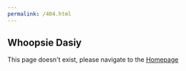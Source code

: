 ```yaml
---
permalink: /404.html
---
```

<head>
<link href="css/404.css" rel="stylesheet">
<link href="https://fonts.googleapis.com/css?family=Lora:400,700,400italic,700italic|Open+Sans:300italic,400italic,600italic,700italic,800italic,400,300,600,700,800|Rock+Salt" rel="stylesheet">
</head>
<body>
<h2>Whoopsie Dasiy</h2>
<p>This page doesn't exist, please navigate to the <a class="homepage" href="https://ryanheavican.com">Homepage</a> </p>
</body>